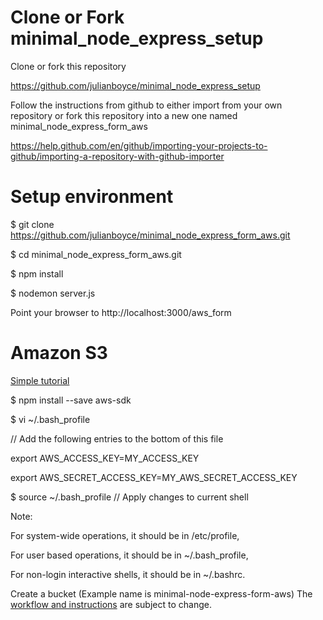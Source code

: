 Clone or Fork minimal_node_express_setup
================================
Clone or fork this repository

https://github.com/julianboyce/minimal_node_express_setup

Follow the instructions from github to either import from your own repository or fork this repository into a new one named minimal_node_express_form_aws

https://help.github.com/en/github/importing-your-projects-to-github/importing-a-repository-with-github-importer

Setup environment
================================

$ git clone https://github.com/julianboyce/minimal_node_express_form_aws.git

$ cd minimal_node_express_form_aws.git

$ npm install

$ nodemon server.js

Point your browser to http://localhost:3000/aws_form

Amazon S3
================================

[Simple tutorial](https://www.zeolearn.com/magazine/uploading-files-to-aws-s3-using-nodejs)

$ npm install --save aws-sdk

$ vi ~/.bash_profile

// Add the following entries to the bottom of this file

export AWS_ACCESS_KEY=MY_ACCESS_KEY

export AWS_SECRET_ACCESS_KEY=MY_AWS_SECRET_ACCESS_KEY

$ source ~/.bash_profile // Apply changes to current shell

Note:

For system-wide operations, it should be in /etc/profile,

For user based operations, it should be in ~/.bash_profile,

For non-login interactive shells, it should be in ~/.bashrc.

Create a bucket (Example name is minimal-node-express-form-aws) The [workflow and instructions](https://docs.aws.amazon.com/AmazonS3/latest/gsg/GetStartedWithS3.html) are subject to change.

